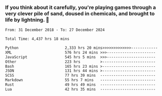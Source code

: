 ### If you think about it carefully, you're playing games through a very clever pile of sand, doused in chemicals, and brought to life by lightning.  👋


<!--START_SECTION:waka-->

```txt
From: 31 December 2018 - To: 27 December 2024

Total Time: 4,437 hrs 18 mins

Python                     2,333 hrs 20 mins>>>>>>>>>>>>>------------   52.59 %
XML                        576 hrs 24 mins >>>----------------------   12.99 %
JavaScript                 545 hrs 5 mins  >>>----------------------   12.29 %
Other                      223 hrs         >------------------------   05.03 %
Bash                       165 hrs 23 mins >------------------------   03.73 %
JSON                       131 hrs 44 mins >------------------------   02.97 %
SCSS                       77 hrs 39 mins  -------------------------   01.75 %
Markdown                   55 hrs 7 mins   -------------------------   01.24 %
Rust                       49 hrs 49 mins  -------------------------   01.12 %
Lua                        42 hrs 35 mins  -------------------------   00.96 %
```

<!--END_SECTION:waka-->
